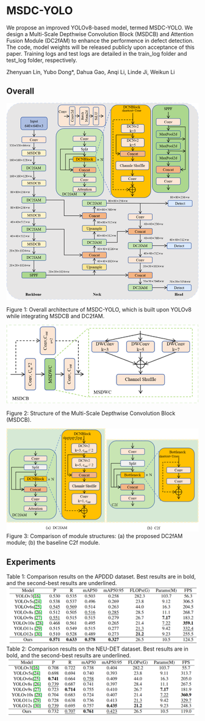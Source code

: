 # MSDC-YOLO

We propose an improved YOLOv8-based model, termed MSDC-YOLO.
We design a Multi-Scale Depthwise Convolution Block (MSDCB) and Attention Fusion Module (DC2fAM) to enhance the performence in defect detection. The code, model weights will be released publicly upon acceptance of this paper.
Training logs and test logs are detailed in the train_log folder and test_log folder, respectively.

Zhenyuan Lin, Yubo Dong*, Dahua Gao, Anqi Li, Linde Ji, Weikun Li 

## Overall

<img src="resources/MSDC.png">

Figure 1: Overall architecture of MSDC-YOLO, which is built upon YOLOv8 while integrating MSDCB and DC2fAM.

<img src="resources/MSDCB.png">

Figure 2: Structure of the Multi-Scale Depthwise Convolution Block
(MSDCB).

<img src="resources/DC2fAM.png">
Figure 3: Comparison of module structures: (a) the proposed DC2fAM
module; (b) the baseline C2f module.


## Experiments
Table 1: Comparison results on the APDDD dataset. Best results are in bold, and the second-best results are underlined.
<img src="resources/Result of APDDD.png">
Table 2: Comparison results on the NEU-DET dataset. Best results are in bold, and the second-best results are underlined.
<img src="resources/Result of NEU-DET.png">
